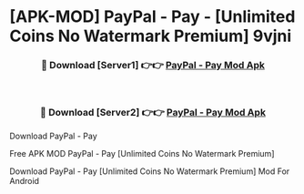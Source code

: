 # [APK-MOD] PayPal - Pay - [Unlimited Coins No Watermark Premium] 9vjni



<div align="center">
<h3>🔴 Download [Server1] 👉👉 <a href="https://momento.my/?title=PayPal_-_Pay">PayPal - Pay Mod Apk</a></h3><br>

<h3>🔴 Download [Server2] 👉👉 <a href="https://momento.my/?title=PayPal_-_Pay">PayPal - Pay Mod Apk</a></h3>
</div>



Download PayPal - Pay 

Free APK MOD PayPal - Pay [Unlimited Coins No Watermark Premium]

Download PayPal - Pay [Unlimited Coins No Watermark Premium] Mod For Android
